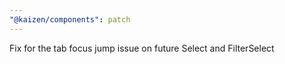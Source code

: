 ```yaml
---
"@kaizen/components": patch
---
```


Fix for the tab focus jump issue on future Select and FilterSelect
